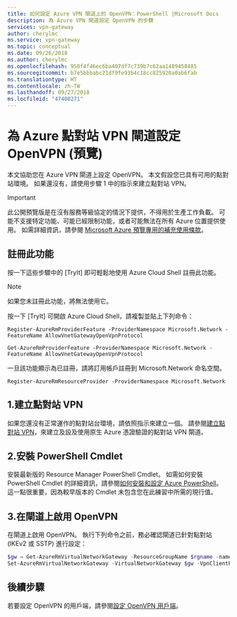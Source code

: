 ```yaml
---
title: 如何設定 Azure VPN 閘道上的 OpenVPN：PowerShell |Microsoft Docs
description: 為 Azure VPN 閘道設定 OpenVPN 的步驟
services: vpn-gateway
author: cherylmc
ms.service: vpn-gateway
ms.topic: conceptual
ms.date: 09/26/2018
ms.author: cherylmc
ms.openlocfilehash: 958f4f46ec6ba407df7c739b7c62aa1489458485
ms.sourcegitcommit: b7e5bbbabc21df9fe93b4c18cc825920a0ab6fab
ms.translationtype: HT
ms.contentlocale: zh-TW
ms.lasthandoff: 09/27/2018
ms.locfileid: "47408271"
---
```

# <a name="configure-openvpn-for-azure-point-to-site-vpn-gateway-preview"></a>為 Azure 點對站 VPN 閘道設定 OpenVPN (預覽)

本文協助您在 Azure VPN 閘道上設定 OpenVPN。 本文假設您已具有可用的點對站環境。 如果還沒有，請使用步驟 1 中的指示來建立點對站 VPN。

> [!IMPORTANT]
> 此公開預覽版是在沒有服務等級協定的情況下提供，不得用於生產工作負載。 可能不支援特定功能、可能已經限制功能，或者可能無法在所有 Azure 位置提供使用。 如需詳細資訊，請參閱 [Microsoft Azure 預覽專用的補充使用條款](https://azure.microsoft.com/support/legal/preview-supplemental-terms/)。

## <a name="register"></a>註冊此功能

按一下這些步驟中的 [TryIt] 即可輕鬆地使用 Azure Cloud Shell 註冊此功能。

>[!NOTE]
>如果您未註冊此功能，將無法使用它。
>

按一下 [TryIt] 可開啟 Azure Cloud Shell，請複製並貼上下列命令：

```azurepowershell-interactive
Register-AzureRmProviderFeature -ProviderNamespace Microsoft.Network -FeatureName AllowVnetGatewayOpenVpnProtocol
```
 
```azurepowershell-interactive
Get-AzureRmProviderFeature -ProviderNamespace Microsoft.Network -FeatureName AllowVnetGatewayOpenVpnProtocol
```

一旦該功能顯示為已註冊，請將訂用帳戶註冊到 Microsoft.Network 命名空間。

```azurepowershell-interactive
Register-AzureRmResourceProvider -ProviderNamespace Microsoft.Network
```

## <a name="vnet"></a>1.建立點對站 VPN

如果您還沒有正常運作的點對站台環境，請依照指示來建立一個。 請參閱[建立點對站 VPN](vpn-gateway-howto-point-to-site-resource-manager-portal.md)，來建立及設及使用原生 Azure 憑證驗證的點對站 VPN 閘道。

## <a name="cmdlets"></a>2.安裝 PowerShell Cmdlet

安裝最新版的 Resource Manager PowerShell Cmdlet。 如需如何安裝 PowerShell Cmdlet 的詳細資訊，請參閱[如何安裝和設定 Azure PowerShell](/powershell/azure/overview)。 這一點很重要，因為較早版本的 Cmdlet 未包含您在此練習中所需的現行值。

## <a name="enable"></a>3.在閘道上啟用 OpenVPN

在閘道上啟用 OpenVPN。 執行下列命令之前，務必確認閘道已針對點對站 (IKEv2 或 SSTP) 進行設定：

```powershell
$gw = Get-AzureRmVirtualNetworkGateway -ResourceGroupName $rgname -name $name
Set-AzureRmVirtualNetworkGateway -VirtualNetworkGateway $gw -VpnClientProtocol OpenVPN
```

## <a name="next-steps"></a>後續步驟

若要設定 OpenVPN 的用戶端，請參閱[設定 OpenVPN 用戶端](vpn-gateway-howto-openvpn-clients.md)。
